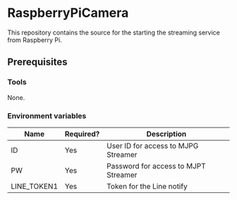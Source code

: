 # RaspberryPiCamera

This repository contains the source for the starting the streaming service from Raspberry Pi.

## Prerequisites

### Tools

None.

### Environment variables

| Name | Required? | Description                          |
| ---- | --------- | ------------------------------------ |
| ID   | Yes       | User ID for access to MJPG Streamer  |
| PW   | Yes       | Password for access to MJPT Streamer |
| LINE_TOKEN1 | Yes | Token for the Line notify           |
